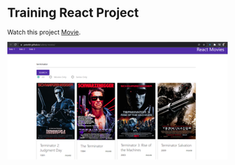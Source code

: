 # Training React Project

Watch this project [Movie](https://peterblr.github.io/udemy-movies/).

![alt text](https://github.com/Peterblr/udemy-movies/blob/master/src/layout/Untitled.png)

